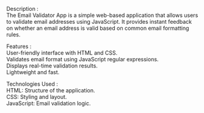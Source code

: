 Description : <br>
The Email Validator App is a simple web-based application that allows users to validate email addresses using JavaScript. It provides instant feedback on whether an email address is valid based on common email formatting rules.

Features : <br>
User-friendly interface with HTML and CSS.<br>
Validates email format using JavaScript regular expressions.<br>
Displays real-time validation results.<br>
Lightweight and fast.<br>

Technologies Used :<br>
HTML: Structure of the application.<br>
CSS: Styling and layout.<br>
JavaScript: Email validation logic.<br>
